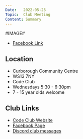 ```yaml
---
Date:   2022-05-25
Topic:  Club Meeting
Content: Summary
---
```

#IMAGE#



* [Facebook Link](https://www.facebook.com/1481985248595237/posts/4882942518499476/)

## Location

* Curborough Community Centre
* WS13 7NY
* Code Club
* Wednesdays 5:30 - 6:30pm
* 7 - 15 year olds welcome

## Club Links

* [Code Club Website](https://lichfield-code-club.github.io/)
* [Facebook Page](https://www.facebook.com/LichfieldCoders)
* [Discord club messages](https://discord.gg/szz6xGK)
